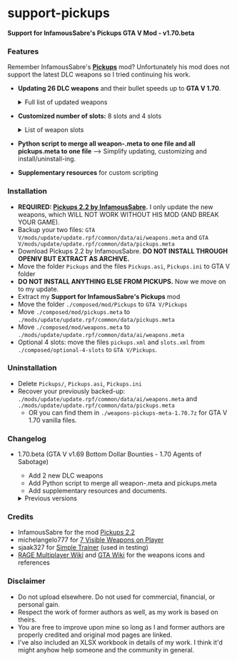 # support-pickups
**Support for InfamousSabre's Pickups GTA V Mod - v1.70.beta**
### Features
Remember InfamousSabre's **[Pickups](https://www.gta5-mods.com/scripts/pickups)** mod? Unfortunately his mod does not support the latest DLC weapons so I tried continuing his work.
+ **Updating 26 DLC weapons** and their bullet speeds up to **GTA V 1.70**.
    <details><summary>Full list of updated weapons</summary>

    + Arena War DLC: Up-n-Atomizer, Unholy Hellbringer, Widowmaker
    + The Diamond Casino Heist DLC: Ceramic Pistol, Navy Revolver, Hazardous Jerry Can
    + The Cayo Perico Heist DLC: Military Rifle, Combat Shotgun, Perico Pistol
    + The Contract DLC: Heavy Rifle, Stun Gun MP, Fertilizer Can, Compact EMP Launcher(*)
    + Criminal Enterprises DLC: Metal Detector, Service Carbine, Precision Rifle
    + Los Santos Drug Wars DLC: WM 29 Pistol, Candy Cane, Coil Railgun, Acid Package
    + San Andreas Mercenaries DLC: Tactical SMG
    + The Chop Shop DLC: Battle Rifle, Hacking Device, Snowball Launcher
    + Bottom Dollar Bounties DLC: The Shocker
    + Agents of Sabotage DLC: El Strickler
    + (*): So I dug deeper and discovered the .ydr texture files of Compact EMP Launcher (w_lr_compactml.ydr & w_lr_compactml_hi.ydr) don't have "Bounds" like other weapons --> I guess it's why its pickup model couldn't be drawn properly. But this is out of my scope.
    </details>
+ **Customized number of slots:** 8 slots and 4 slots
    <details><summary>List of weapon slots</summary>

    + 8 slots (rearranged, based on michelangelo777):
        + 0: Fist
        + 1: Throwable
        + 2: Submachine
        + 3: Rifle/Shotgun
        + 4: Heavy Weapon
        + 5: Sniper Rifle/Machine Gun/Miscellaneous
        + 6: Handgun
        + 7: Melee
    + 4 slots (original of InfamousSabre):
        + 0: Fist
        + 1: (Light) Handgun/Melee
        + 2: (Heavy) Submachine/Assault Rifle/Shotgun/Heavy Weapon/Sniper Rifle/Light Machine Gun/Miscellaneous
        + 3: Throwable
    </details>
+ **Python script to merge all weapon-.meta to one file and all pickups.meta to one file** --> Simplify updating, customizing and install/uninstall-ing.
+ **Supplementary resources** for custom scripting


### Installation
+ **REQUIRED: [Pickups 2.2 by InfamousSabre](https://www.gta5-mods.com/scripts/pickups).** I only update the new weapons, which WILL NOT WORK WITHOUT HIS MOD (AND BREAK YOUR GAME).
+ Backup your two files: `GTA V/mods/update/update.rpf/common/data/ai/weapons.meta` and `GTA V/mods/update/update.rpf/common/data/pickups.meta`
+ Download Pickups 2.2 by InfamousSabre. **DO NOT INSTALL THROUGH OPENIV BUT EXTRACT AS ARCHIVE.**
+ Move the folder `Pickups` and the files `Pickups.asi`, `Pickups.ini` to GTA V folder
+ **DO NOT INSTALL ANYTHING ELSE FROM PICKUPS.** Now we move on to my update.
+ Extract my **Support for InfamousSabre's Pickups** mod
+ Move the folder `./composed/mod/Pickups` to `GTA V/Pickups`
+ Move `./composed/mod/pickups.meta` to `./mods/update/update.rpf/common/data/pickups.meta`
+ Move `./composed/mod/weapons.meta` to `./mods/update/update.rpf/common/data/ai/weapons.meta`
+ Optional 4 slots: move the files `pickups.xml` and `slots.xml` from `./composed/optional-4-slots` to `GTA V/Pickups`.

### Uninstallation
+ Delete `Pickups/`, `Pickups.asi`, `Pickups.ini`
+ Recover your previously backed-up: `./mods/update/update.rpf/common/data/ai/weapons.meta` and `./mods/update/update.rpf/common/data/pickups.meta`
    + OR you can find them in `./weapons-pickups-meta-1.70.7z` for GTA V 1.70 vanilla files.

### Changelog
+ 1.70.beta (GTA V v1.69 Bottom Dollar Bounties - 1.70 Agents of Sabotage)
    + Add 2 new DLC weapons
    + Add Python script to merge all weapon-.meta and pickups.meta
    + Add supplementary resources and documents.
    <details><summary>Previous versions</summary>

    + 0.8.alpha (GTA V v1.67 San Andreas Mercenaries - 1.68 The Chop Shop)
        + Add 4 new DLC weapons
    + 0.7.alpha (GTA V v1.66 Los Santos Drug Wars)
        + Add 4 new DLC weapons
        + Fix the position of Micro SMG, Golf Club, Pool Cue, Baseball Bat
    + 0.6.alpha (GTA V v1.61 Criminal Enterprises)
        + Add 3 new DLC weapons
    + 0.5.stable (GTA V v1.58 The Contract)
        + Add 4 new DLC weapons
        + Installation will automatically delete DamageEngine module
        + Uninstallation that only touches necessary files, nothing more or less, will automatically delete Pickups.asi but keep Pickups.ini
    + 0.4 (GTA V v1.57 Los Santos Tuners)
        + Fix Double-action Revolver and Heavy Revolver Mk II do not have ammo
        + Re-organize OIV package
    + 0.3
        + Rework the update.rpf/common/data/ai/weapons.meta from update 1.52. Preserving the properties of delayed hit (See video, sorry for my editting skill :P) from InfamousSabre's old version with updated realistic bullet speed (muzzle velocity), while changing the maximum capacity of ammo (see the XLSX workbook for more details). The damage, recoil & other parameters are preserved from vanilla.
        + Update slots.xml so that weapon positions attached on body are correspondent to the weapon wheel.
    + 0.2
        + Optional: pickups.xml and slots.xml with 4 slots such as InfamousSabre. (as a tribute to his work)
    + 0.1.alpha
        + Change the order of slots in slots.xml
        + Rearrange weapons to its group in pickups.xml (was a mess in michelangelo777's file, I'd prefer this way :) thanks anyway pal)
        + Change ammo type of Minigun so that it could have 600 bullets (originally 180 bullets drain out too fast)
        + Change ammo type of Unholy Hellbringer, Widowmaker to have independent ammo (orginally use same ammo of Combat MG and Minigun)
    </details>

### Credits
+ InfamousSabre for the mod [Pickups 2.2](https://www.gta5-mods.com/scripts/pickups)
+ michelangelo777 for [7 Visible Weapons on Player](https://www.gta5-mods.com/weapons/7-visible-weapons-player)
+ sjaak327 for [Simple Trainer](https://www.gta5-mods.com/scripts/simple-trainer-for-gtav) (used in testing) 
+ [RAGE Multiplayer Wiki](https://wiki.rage.mp/index.php?title=Weapons) and [GTA Wiki](https://gta.fandom.com/wiki/Main_Page) for the weapons icons and references 

### Disclaimer
+ Do not upload elsewhere. Do not used for commercial, financial, or personal gain.
+ Respect the work of former authors as well, as my work is based on theirs.
+ You are free to improve upon mine so long as I and former authors are properly credited and original mod pages are linked.
+ I've also included an XLSX workbook in details of my work. I think it'd might anyhow help someone and the community in general.